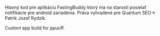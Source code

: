 Hlavný kod pre aplikáciu FastingBuddy ktorý ma na starosti posielať notifikácie pre android zariadenia. 
Práva vyhradené pre Quantum SEO-> Patrik Jozef Rydzík.

Custom app build for ppuuff.
